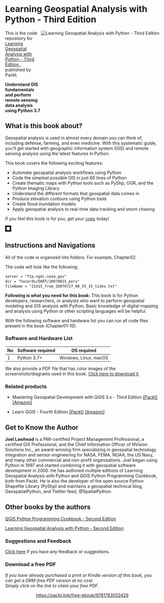 


# Learning Geospatial Analysis with Python - Third Edition 

<a href="https://www.packtpub.com/programming/learning-geospatial-analysis-with-python-third-edition?utm_source=github&utm_medium=repository&utm_campaign=9781789959277"><img src="https://www.packtpub.com/media/catalog/product/cache/e4d64343b1bc593f1c5348fe05efa4a6/9/7/9781789959277-original.jpeg" alt="Learning Geospatial Analysis with Python - Third Edition " height="256px" align="right"></a>

This is the code repository for [Learning Geospatial Analysis with Python - Third Edition ](https://www.packtpub.com/programming/learning-geospatial-analysis-with-python-third-edition?utm_source=github&utm_medium=repository&utm_campaign=9781789959277), published by Packt.

**Understand GIS fundamentals and perform remote sensing data analysis using Python 3.7**

## What is this book about?
Geospatial analysis is used in almost every domain you can think of, including defense, farming, and even medicine. With this systematic guide, you'll get started with geographic information system (GIS) and remote sensing analysis using the latest features in Python.


This book covers the following exciting features:
* Automate geospatial analysis workflows using Python 
* Code the simplest possible GIS in just 60 lines of Python 
* Create thematic maps with Python tools such as PyShp, OGR, and the Python Imaging Library 
* Understand the different formats that geospatial data comes in 
* Produce elevation contours using Python tools 
* Create flood inundation models 
* Apply geospatial analysis to real-time data tracking and storm chasing

If you feel this book is for you, get your [copy](https://www.amazon.com/dp/1789959276) today!

<a href="https://www.packtpub.com/?utm_source=github&utm_medium=banner&utm_campaign=GitHubBanner"><img src="https://raw.githubusercontent.com/PacktPublishing/GitHub/master/GitHub.png" 
alt="https://www.packtpub.com/" border="5" /></a>

## Instructions and Navigations
All of the code is organized into folders. For example, Chapter02.

The code will look like the following:
```
server = "ftp.ngdc.noaa.gov"
dir = "hazards/DART/20070815_peru"
fileName = "21415_from_20070727_08_55_15_tides.txt"
```

**Following is what you need for this book:**
This book is for Python developers, researchers, or analysts who want to perform geospatial modeling and GIS analysis with Python. Basic knowledge of digital mapping and analysis using Python or other scripting languages will be helpful.	

With the following software and hardware list you can run all code files present in the book (Chapter01-10).
### Software and Hardware List
| No | Software required | OS required |
| -------- | ------------------------------------ | ----------------------------------- |
| 1 | Python 3.7+ | Windows, Linux, macOS |

We also provide a PDF file that has color images of the screenshots/diagrams used in this book. [Click here to download it](https://static.packt-cdn.com/downloads/9781789959277_ColorImages.pdf).

### Related products
* Mastering Geospatial Development with QGIS 3.x - Third Edition  [[Packt]](https://www.packtpub.com/application-development/mastering-geospatial-development-qgis-3x-third-edition?utm_source=github&utm_medium=repository&utm_campaign=9781788999892) [[Amazon]](https://www.amazon.com/dp/1788999894)

* Learn QGIS - Fourth Edition  [[Packt]](https://www.packtpub.com/application-development/learn-qgis-fourth-edition?utm_source=github&utm_medium=repository&utm_campaign=9781788997423) [[Amazon]](https://www.amazon.com/dp/B07KYS8PQJ)

## Get to Know the Author
**Joel Lawhead** is a PMI-certified Project Management Professional, a certified GIS Professional, and the Chief Information Officer of NVision Solutions Inc., an award-winning firm specializing in geospatial technology integration and sensor engineering for NASA, FEMA, NOAA, the US Navy, and many other commercial and non-profit organizations. Joel began using Python in 1997 and started combining it with geospatial software development in 2000. He has authored multiple editions of Learning Geospatial Analysis with Python and QGIS Python Programming Cookbook, both from Packt. He is also the developer of the open source Python Shapefile Library (PyShp) and maintains a geospatial technical blog, GeospatialPython, and Twitter feed, @SpatialPython.


## Other books by the authors
[QGIS Python Programming Cookbook - Second Edition ](https://www.packtpub.com/application-development/qgis-python-programming-cookbook-second-edition?utm_source=github&utm_medium=repository&utm_campaign=9781787124837)

[Learning Geospatial Analysis with Python - Second Edition ](https://www.packtpub.com/application-development/learning-geospatial-analysis-python-second-edition?utm_source=github&utm_medium=repository&utm_campaign=9781783552429)

### Suggestions and Feedback
[Click here](https://docs.google.com/forms/d/e/1FAIpQLSdy7dATC6QmEL81FIUuymZ0Wy9vH1jHkvpY57OiMeKGqib_Ow/viewform) if you have any feedback or suggestions.


### Download a free PDF

 <i>If you have already purchased a print or Kindle version of this book, you can get a DRM-free PDF version at no cost.<br>Simply click on the link to claim your free PDF.</i>
<p align="center"> <a href="https://packt.link/free-ebook/9781783552429">https://packt.link/free-ebook/9781783552429 </a> </p>